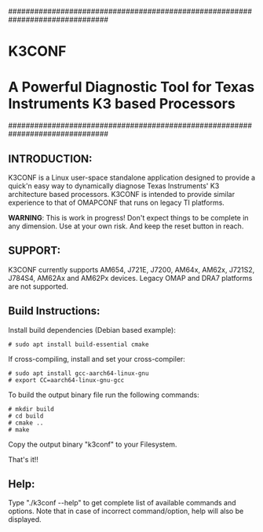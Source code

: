 ###############################################################################
#                                                                             #
#                                   K3CONF                                    #
#                                                                             #
#    A Powerful Diagnostic Tool for Texas Instruments K3 based Processors     #
###############################################################################



INTRODUCTION:
-------------

K3CONF is a Linux user-space standalone application designed to provide a
quick'n easy way to dynamically diagnose Texas Instruments' K3 architecture
based processors. K3CONF is intended to provide similar experience to that of
OMAPCONF that runs on legacy TI platforms.

**WARNING**: This is work in progress! Don't expect things to be complete in any
dimension. Use at your own risk. And keep the reset button in reach.



SUPPORT:
--------

K3CONF currently supports AM654, J721E, J7200, AM64x, AM62x, J721S2, J784S4,
AM62Ax and AM62Px devices. Legacy OMAP and DRA7 platforms are not supported.



Build Instructions:
-------------------

Install build dependencies (Debian based example):

	# sudo apt install build-essential cmake

If cross-compiling, install and set your cross-compiler:

	# sudo apt install gcc-aarch64-linux-gnu
	# export CC=aarch64-linux-gnu-gcc

To build the output binary file run the following commands:

	# mkdir build
	# cd build
	# cmake ..
	# make

Copy the output binary "k3conf" to your Filesystem.

That's it!!



Help:
-----

Type "./k3conf --help" to get complete list of available commands and options.
Note that in case of incorrect command/option, help will also be displayed.
